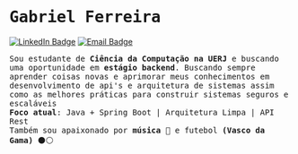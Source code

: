 # <samp>Gabriel Ferreira</samp>

[![LinkedIn Badge](https://img.shields.io/badge/LinkedIn-%23E4405F.svg?&style=flat-square&logo=linkedin&logoColor=white&color=071A2C&link=https://www.linkedin.com/in/gabriel-ferreira-5414382a8/)](https://www.linkedin.com/in/gabriel-ferreira-5414382a8/)
[![Email Badge](https://img.shields.io/badge/Email-%23E4405F.svg?&style=flat-square&logo=gmail&logoColor=white&color=071A2C&link=mailto:gabrielf.04.2002@gmail.com)](mailto:gabrielf.04.2002@gmail.com)

<samp>
Sou estudante de <strong>Ciência da Computação na UERJ</strong> e buscando uma oportunidade em <strong>estágio backend</strong>. Buscando sempre aprender coisas novas e aprimorar meus conhecimentos em desenvolvimento de api's e arquitetura de sistemas assim como as melhores práticas para construir sistemas seguros e escaláveis
</samp>
<br>
<samp style="margin-top: 20px">
<strong>Foco atual</strong>: Java + Spring Boot | Arquitetura Limpa | API Rest
</samp>
<br>
<samp style="margin-top: 20px">
Também sou apaixonado por <strong>música</strong> 🎹 e futebol <strong>(Vasco da Gama)</strong> ⚫️⚪️ 
</samp>
